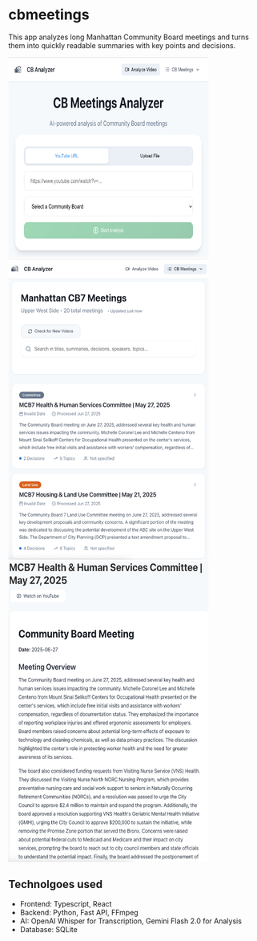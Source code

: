 # cbmeetings

This app analyzes long Manhattan Community Board meetings and turns them into quickly readable summaries
with key points and decisions.

<img src='./landing.png' alt='main page' width='400' height='400'>
<img src='./list.png' alt='list page' width='400' height='600'>
<img src='./summary.png' alt='summary page' width='400' height='600'>

## Technolgoes used

- Frontend: Typescript, React
- Backend: Python, Fast API, FFmpeg
- AI: OpenAI Whisper for Transcription, Gemini Flash 2.0 for Analysis
- Database: SQLite
